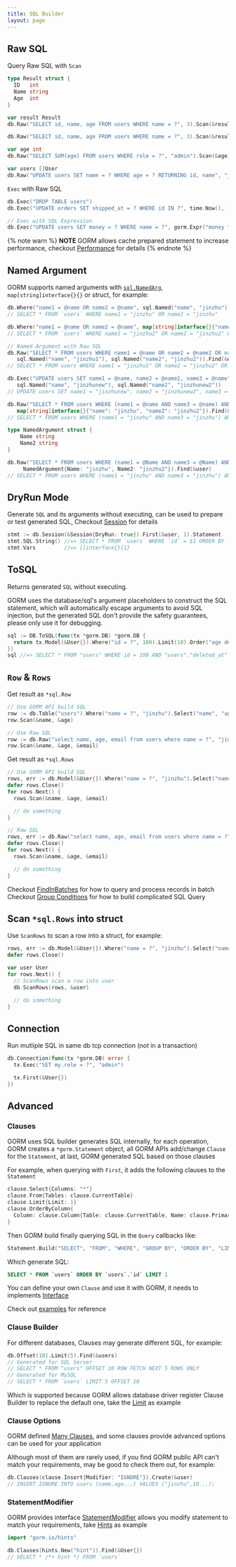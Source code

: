 ```yaml
---
title: SQL Builder
layout: page
---
```


## Raw SQL

Query Raw SQL with `Scan`

```go
type Result struct {
  ID   int
  Name string
  Age  int
}

var result Result
db.Raw("SELECT id, name, age FROM users WHERE name = ?", 3).Scan(&result)

db.Raw("SELECT id, name, age FROM users WHERE name = ?", 3).Scan(&result)

var age int
db.Raw("SELECT SUM(age) FROM users WHERE role = ?", "admin").Scan(&age)

var users []User
db.Raw("UPDATE users SET name = ? WHERE age = ? RETURNING id, name", "jinzhu", 20).Scan(&users)
```

`Exec` with Raw SQL

```go
db.Exec("DROP TABLE users")
db.Exec("UPDATE orders SET shipped_at = ? WHERE id IN ?", time.Now(), []int64{1, 2, 3})

// Exec with SQL Expression
db.Exec("UPDATE users SET money = ? WHERE name = ?", gorm.Expr("money * ? + ?", 10000, 1), "jinzhu")
```

{% note warn %}
**NOTE** GORM allows cache prepared statement to increase performance, checkout [Performance](performance.html) for details
{% endnote %}

## <span id="named_argument">Named Argument</span>

GORM supports named arguments with [`sql.NamedArg`](https://tip.golang.org/pkg/database/sql/#NamedArg), `map[string]interface{}{}` or struct, for example:

```go
db.Where("name1 = @name OR name2 = @name", sql.Named("name", "jinzhu")).Find(&user)
// SELECT * FROM `users` WHERE name1 = "jinzhu" OR name2 = "jinzhu"

db.Where("name1 = @name OR name2 = @name", map[string]interface{}{"name": "jinzhu2"}).First(&result3)
// SELECT * FROM `users` WHERE name1 = "jinzhu2" OR name2 = "jinzhu2" ORDER BY `users`.`id` LIMIT 1

// Named Argument with Raw SQL
db.Raw("SELECT * FROM users WHERE name1 = @name OR name2 = @name2 OR name3 = @name",
   sql.Named("name", "jinzhu1"), sql.Named("name2", "jinzhu2")).Find(&user)
// SELECT * FROM users WHERE name1 = "jinzhu1" OR name2 = "jinzhu2" OR name3 = "jinzhu1"

db.Exec("UPDATE users SET name1 = @name, name2 = @name2, name3 = @name",
   sql.Named("name", "jinzhunew"), sql.Named("name2", "jinzhunew2"))
// UPDATE users SET name1 = "jinzhunew", name2 = "jinzhunew2", name3 = "jinzhunew"

db.Raw("SELECT * FROM users WHERE (name1 = @name AND name3 = @name) AND name2 = @name2",
   map[string]interface{}{"name": "jinzhu", "name2": "jinzhu2"}).Find(&user)
// SELECT * FROM users WHERE (name1 = "jinzhu" AND name3 = "jinzhu") AND name2 = "jinzhu2"

type NamedArgument struct {
    Name string
    Name2 string
}

db.Raw("SELECT * FROM users WHERE (name1 = @Name AND name3 = @Name) AND name2 = @Name2",
     NamedArgument{Name: "jinzhu", Name2: "jinzhu2"}).Find(&user)
// SELECT * FROM users WHERE (name1 = "jinzhu" AND name3 = "jinzhu") AND name2 = "jinzhu2"
```

## DryRun Mode

Generate `SQL` and its arguments without executing, can be used to prepare or test generated SQL, Checkout [Session](session.html) for details

```go
stmt := db.Session(&Session{DryRun: true}).First(&user, 1).Statement
stmt.SQL.String() //=> SELECT * FROM `users` WHERE `id` = $1 ORDER BY `id`
stmt.Vars         //=> []interface{}{1}
```

## ToSQL

Returns generated `SQL` without executing.

GORM uses the database/sql's argument placeholders to construct the SQL statement, which will automatically escape arguments to avoid SQL injection, but the generated SQL don't provide the safety guarantees, please only use it for debugging.

```go
sql := DB.ToSQL(func(tx *gorm.DB) *gorm.DB {
  return tx.Model(&User{}).Where("id = ?", 100).Limit(10).Order("age desc").Find(&[]User{})
})
sql //=> SELECT * FROM "users" WHERE id = 100 AND "users"."deleted_at" IS NULL ORDER BY age desc LIMIT 10
```

## `Row` & `Rows`

Get result as `*sql.Row`

```go
// Use GORM API build SQL
row := db.Table("users").Where("name = ?", "jinzhu").Select("name", "age").Row()
row.Scan(&name, &age)

// Use Raw SQL
row := db.Raw("select name, age, email from users where name = ?", "jinzhu").Row()
row.Scan(&name, &age, &email)
```

Get result as `*sql.Rows`

```go
// Use GORM API build SQL
rows, err := db.Model(&User{}).Where("name = ?", "jinzhu").Select("name, age, email").Rows()
defer rows.Close()
for rows.Next() {
  rows.Scan(&name, &age, &email)

  // do something
}

// Raw SQL
rows, err := db.Raw("select name, age, email from users where name = ?", "jinzhu").Rows()
defer rows.Close()
for rows.Next() {
  rows.Scan(&name, &age, &email)

  // do something
}
```

Checkout [FindInBatches](advanced_query.html) for how to query and process records in batch Checkout [Group Conditions](advanced_query.html#group_conditions) for how to build complicated SQL Query

## Scan `*sql.Rows` into struct

Use `ScanRows` to scan a row into a struct, for example:

```go
rows, err := db.Model(&User{}).Where("name = ?", "jinzhu").Select("name, age, email").Rows() // (*sql.Rows, error)
defer rows.Close()

var user User
for rows.Next() {
  // ScanRows scan a row into user
  db.ScanRows(rows, &user)

  // do something
}
```

## <span id="connection">Connection</span>

Run mutliple SQL in same db tcp connection (not in a transaction)

```go
db.Connection(func(tx *gorm.DB) error {
  tx.Exec("SET my.role = ?", "admin")

  tx.First(&User{})
})
```

## Advanced

### <span id="clauses">Clauses</span>

GORM uses SQL builder generates SQL internally, for each operation, GORM creates a `*gorm.Statement` object, all GORM APIs add/change `Clause` for the `Statement`, at last, GORM generated SQL based on those clauses

For example, when querying with `First`, it adds the following clauses to the `Statement`

```go
clause.Select{Columns: "*"}
clause.From{Tables: clause.CurrentTable}
clause.Limit{Limit: 1}
clause.OrderByColumn{
  Column: clause.Column{Table: clause.CurrentTable, Name: clause.PrimaryKey},
}
```

Then GORM build finally querying SQL in the `Query` callbacks like:

```go
Statement.Build("SELECT", "FROM", "WHERE", "GROUP BY", "ORDER BY", "LIMIT", "FOR")
```

Which generate SQL:

```sql
SELECT * FROM `users` ORDER BY `users`.`id` LIMIT 1
```

You can define your own `Clause` and use it with GORM, it needs to implements [Interface](https://pkg.go.dev/gorm.io/gorm/clause?tab=doc#Interface)

Check out [examples](https://github.com/go-gorm/gorm/tree/master/clause) for reference

### Clause Builder

For different databases, Clauses may generate different SQL, for example:

```go
db.Offset(10).Limit(5).Find(&users)
// Generated for SQL Server
// SELECT * FROM "users" OFFSET 10 ROW FETCH NEXT 5 ROWS ONLY
// Generated for MySQL
// SELECT * FROM `users` LIMIT 5 OFFSET 10
```

Which is supported because GORM allows database driver register Clause Builder to replace the default one, take the [Limit](https://github.com/go-gorm/sqlserver/blob/512546241200023819d2e7f8f2f91d7fb3a52e42/sqlserver.go#L45) as example

### Clause Options

GORM defined [Many Clauses](https://github.com/go-gorm/gorm/tree/master/clause), and some clauses provide advanced options can be used for your application

Although most of them are rarely used, if you find GORM public API can't match your requirements, may be good to check them out, for example:

```go
db.Clauses(clause.Insert{Modifier: "IGNORE"}).Create(&user)
// INSERT IGNORE INTO users (name,age...) VALUES ("jinzhu",18...);
```

### StatementModifier

GORM provides interface [StatementModifier](https://pkg.go.dev/gorm.io/gorm?tab=doc#StatementModifier) allows you modify statement to match your requirements, take [Hints](hints.html) as example

```go
import "gorm.io/hints"

db.Clauses(hints.New("hint")).Find(&User{})
// SELECT * /*+ hint */ FROM `users`
```
